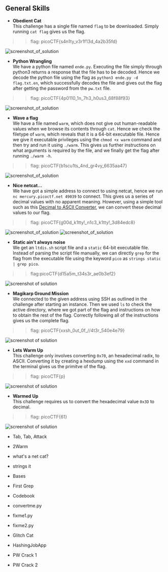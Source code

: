 ## **General Skills**


* **Obedient Cat**  
This challenge has a single file named `flag` to be downloaded. Simply running `cat flag` gives us the flag.

>> flag: picoCTF{s4n1ty_v3r1f13d_4a2b35fd}

![screenshot_of_solution](https://lh4.googleusercontent.com/O8VLq-2gH3pLd-ZIrFN45d6dV3hb0TYw9anAZNGc6lA4Gn9UU5LKlNSLs1JbwcjtboQ=w2400)

* **Python Wrangling**  
We have a python file named `ende.py`. Executing the file simply through python3 returns a response that the file has to be decoded. Hence we decode the python file using the flag as `python3 ende.py -d flag.txt.en`, which successfully decodes the file and gives out the flag after getting the password from the ``pw.txt`` file.

>> flag: picoCTF{4p0110_1n_7h3_h0us3_68f88f93}

![screenshot_of_solution](https://lh4.googleusercontent.com/2POlX5BY2Cnzm3PuzIm9Cp_tqJhXKORjhpdv5E_GiQtHWSicTO3i716BGSsO3Re_c0U=w2400)

* **Wave a flag**  
We have a file named `warm`, which does not give out human-readable values when we browse its contents through ``cat``. Hence we check the filetype of ``warm``, which reveals that it is a 64-bit executable file. Hence we give it executable privileges using the ``chmod +x warm`` command and then try and run it using ``./warm``. This gives us further instructions on what arguments is required by the file, and we finally get the flag after running ``./warm -h``.

>> flag: picoCTF{b1scu1ts_4nd_gr4vy_6635aa47}

![screenshot_of_solution](https://lh5.googleusercontent.com/qv3WcK9DU7D_BGVp8nKrwBcIhKQ2fQ-kKJTytRzMhRFL8fLvPsvXcYWCBgIdooptSac=w2400)

* **Nice netcat...**  
We have got a simple address to connect to using netcat, hence we run ``nc mercury.picoctf.net 49039`` to connect. This gives us a series of decimal values with no apparent meaning. However, using a simple tool such as this [Decimal to ASCII Converter](https://onlineasciitools.com/convert-decimal-to-ascii), we can convert these decimal values to our flag.

>> flag: picoCTF{g00d_k1tty!_n1c3_k1tty!_3d84edc8}

![screenshot_of_solution](https://lh5.googleusercontent.com/9qMIGNSV_6kflKKMCKADw8GhVes6EE5yKHSQLO_a_rk0IhLZD0zi6EXLbzFC5pmyFr0=w2400)
![screenshot_of_solution](https://lh3.googleusercontent.com/NXWgKOIhSSqVyLpPvDGiS9zo68gezavPTT53B2-qhH_f_OgfZA2jBnoii_VFifuILis=w2400)

* **Static ain't always noise**  
We get an ``ltdis.sh`` script file and a ``static`` 64-bit executable file. Instead of parsing the script file manually, we can directly `grep` for the flag from the executable file using the keyword ``pico`` as ``strings static | grep pico``.

>> flag:picoCTF{d15a5m_t34s3r_ae0b3ef2}

![screenshot of solution](https://lh3.googleusercontent.com/QFDYXQvYhF9yYMLzgrUPtOR1n2G4cXwn431KDjeID5Mzdngwi5F9yG9yKoNt16dsHrU=w2400)

* **Magikarp Ground Mission**  
We connected to the given address using SSH as outlined in the challenge after starting an instance. Then we used ``ls`` to check the active directory, where we got part of the flag and instructions on how to obtain the rest of the flag. Correctly following all of the instructions gives us the complete flag.


>> flag: picoCTF{xxsh_0ut_0f_\/\/4t3r_540e4e79}

![screenshot of solution](https://lh6.googleusercontent.com/sLKgNqY3Y4XGeBunXOfQg9SytDj-btuLATxnQ-4ktCYb1qoqJaWQAxQA3CWZIvX1j0I=w2400)

* **Lets Warm Up**  
This challenge only involves converting ``0x70``, an hexadecimal radix, to ASCII. Converting it by creating a hexdump using the ``xxd`` command in the terminal gives us the primitve of the flag.

>> flag: picoCTF{p}

![screenshot of solution](https://lh4.googleusercontent.com/5AWkrr1e0nt06Iu4IGlmVF6LudGwusJLGlI_Pz_yhBJPlIqimEF04zWLDJhv0bZ1Dss=w2400)

* **Warmed Up**  
This challenge requires us to convert the hexadecimal value ``0x3D`` to decimal.

>> flag: picoCTF{61}

![screenshot of solution](https://lh5.googleusercontent.com/x-eG2ipKZW_WbgGsvq6ARyVxGlf5gX0cTl97A0qu9pPlubuxH-BJzLjDNIpfRk2S8Pk=w2400)

* Tab, Tab, Attack

* 2Warm

* what's a net cat?

* strings it

* Bases

* First Grep

* Codebook

* convertme.py

* fixme1.py

* fixme2.py

* Glitch Cat

* HashingJobApp

* PW Crack 1

* PW Crack 2